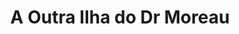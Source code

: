 ---
Numero: 354
title: A Outra Ilha do Dr Moreau
Autor: Brian Aldiss
Co-autor: 
Ano-de-Publicacao: 1986
Titulo-original: "Moreaus Other Island"
Tradutor: Eurico da Fonseca
Co-tradutor: 
Ano-de-edicao: 1980
alias: Brian-Aldiss
Autor2-alias: 
Tradutor1-alias: Eurico-da-Fonseca
Tradutor2-alias: 
Titulo-link: 354-A-Outra-Ilha-do-Dr-Moreau
Capa: António Pedro
pags: 
Capa-link: Antonio-Pedro
---